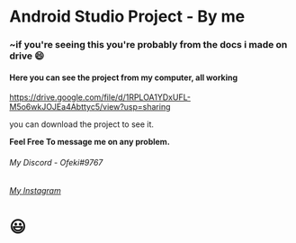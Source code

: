 # Android Studio Project - By me
### ~if you're seeing this you're probably from the docs i made on drive 😄

#### Here you can see the project from my computer, all working
https://drive.google.com/file/d/1RPLOA1YDxUFL-M5o6wkJOJEa4Abttyc5/view?usp=sharing

you can download the project to see it.

**Feel Free To message me on any problem.**
###### My Discord - Ofeki#9767
###### [My Instagram](https://www.instagram.com/ofek_alm/)

# 😃

